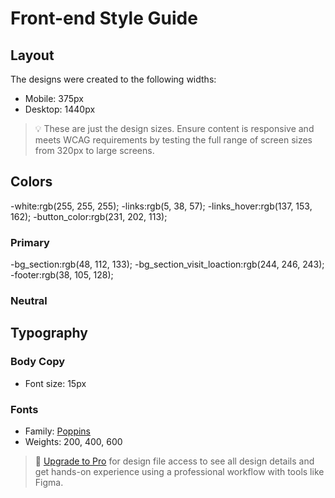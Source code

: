 # Front-end Style Guide

## Layout

The designs were created to the following widths:

- Mobile: 375px
- Desktop: 1440px

> 💡 These are just the design sizes. Ensure content is responsive and meets WCAG requirements by testing the full range of screen sizes from 320px to large screens.

## Colors
-white:rgb(255, 255, 255);
-links:rgb(5, 38, 57);
-links_hover:rgb(137, 153, 162);
-button_color:rgb(231, 202, 113);
### Primary
-bg_section:rgb(48, 112, 133);
-bg_section_visit_loaction:rgb(244, 246, 243);
-footer:rgb(38, 105, 128);
### Neutral



## Typography

### Body Copy

- Font size: 15px

### Fonts

- Family: [Poppins](https://fonts.google.com/specimen/Poppins)
- Weights: 200, 400, 600

> 💎 [Upgrade to Pro](https://www.frontendmentor.io/pro?ref=style-guide) for design file access to see all design details and get hands-on experience using a professional workflow with tools like Figma.
